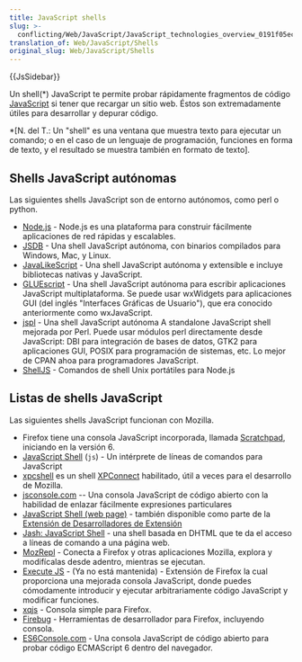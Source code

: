 ```yaml
---
title: JavaScript shells
slug: >-
  conflicting/Web/JavaScript/JavaScript_technologies_overview_0191f05ec18a4ee4d771b548feb0701d
translation_of: Web/JavaScript/Shells
original_slug: Web/JavaScript/Shells
---
```

{{JsSidebar}}

Un shell(\*) JavaScript te permite probar rápidamente fragmentos de código [JavaScript](/es/docs/Web/JavaScript) si tener que recargar un sitio web. Éstos son extremadamente útiles para desarrollar y depurar código.

\*\[N. del T.: Un "shell" es una ventana que muestra texto para ejecutar un comando; o en el caso de un lenguaje de programación, funciones en forma de texto, y el resultado se muestra también en formato de texto].

## Shells JavaScript autónomas

Las siguientes shells JavaScript son de entorno autónomos, como perl o python.

- [Node.js](http://nodejs.org/) - Node.js es una plataforma para construir fácilmente aplicaciones de red rápidas y escalables.
- [JSDB](http://www.jsdb.org/) - Una shell JavaScript autónoma, con binarios compilados para Windows, Mac, y Linux.
- [JavaLikeScript](http://javalikescript.free.fr/) - Una shell JavaScript autónoma y extensible e incluye bibliotecas nativas y JavaScript.
- [GLUEscript](http://gluescript.sourceforge.net/) - Una shell JavaScript autónoma para escribir aplicaciones JavaScript multiplataforma. Se puede usar wxWidgets para aplicaciones GUI (del inglés "Interfaces Gráficas de Usuario"), que era conocido anteriormente como wxJavaScript.
- [jspl](http://jspl.msg.mx/) - Una shell JavaScript autónoma A standalone JavaScript shell mejorada por Perl. Puede usar módulos perl directamente desde JavaScript: DBI para integración de bases de datos, GTK2 para aplicaciones GUI, POSIX para programación de sistemas, etc. Lo mejor de CPAN ahoa para programadores JavaScript.
- [ShellJS](http://shelljs.org) - Comandos de shell Unix portátiles para Node.js

## Listas de shells JavaScript

Las siguientes shells JavaScript funcionan con Mozilla.

- Firefox tiene una consola JavaScript incorporada, llamada [Scratchpad](/es/docs/Tools/Scratchpad), iniciando en la versión 6.
- [JavaScript Shell](/es/docs/Mozilla/Projects/SpiderMonkey/Introduction_to_the_JavaScript_shell) (`js`) - Un intérprete de líneas de comandos para JavaScript
- [xpcshell](/es/docs/Mozilla/XPConnect/xpcshell) es un shell [XPConnect](/es/docs/Mozilla/Tech/XPCOM/Language_bindings/XPConnect) habilitado, útil a veces para el desarrollo de Mozilla.
- [jsconsole.com](http://jsconsole.com/) -- Una consola JavaScript de código abierto con la habilidad de enlazar fácilmente expresiones particulares
- [JavaScript Shell (web page)](http://www.squarefree.com/shell/) - también disponible como parte de la [Extensión de Desarrolladores de Extensión](https://addons.mozilla.org/en-US/firefox/addon/7434)
- [Jash: JavaScript Shell](http://www.billyreisinger.com/jash/) - una shell basada en DHTML que te da el acceso a líneas de comando a una página web.
- [MozRepl](http://hyperstruct.net/projects/mozrepl) - Conecta a Firefox y otras aplicaciones Mozilla, explora y modifícalas desde adentro, mientras se ejecutan.
- [Execute JS](https://addons.mozilla.org/en-US/firefox/addon/execute-js/) - (Ya no está mantenida) - Extensión de Firefox la cual proporciona una mejorada consola JavaScript, donde puedes cómodamente introducir y ejecutar arbitrariamente código JavaScript y modificar funciones.
- [xqjs](https://addons.mozilla.org/addon/159546) - Consola simple para Firefox.
- [Firebug](https://addons.mozilla.org/en-US/firefox/addon/firebug/) - Herramientas de desarrollador para Firefox, incluyendo consola.
- [ES6Console.com](http://es6console.com) - Una consola JavaScript de código abierto para probar código ECMAScript 6 dentro del navegador.
